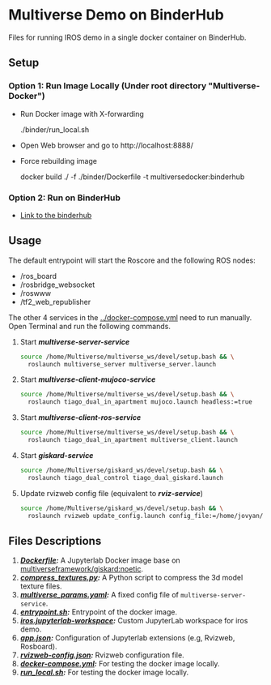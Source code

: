 # Multiverse Demo on BinderHub

Files for running IROS demo in a single docker container on BinderHub.

## Setup

### Option 1: Run Image Locally (Under root directory "Multiverse-Docker")
- Run Docker image with X-forwarding

  ./binder/run_local.sh

- Open Web browser and go to http://localhost:8888/

- Force rebuilding image

  docker build ./ -f ./binder/Dockerfile -t multiversedocker:binderhub

### Option 2: Run on BinderHub
- [Link to the binderhub](https://binder.intel4coro.de/v2/git/https%3A%2F%2Fgithub.com%2FMultiverse-Framework%2FMultiverse-Docker.git/HEAD)


## Usage
The default entrypoint will start the Roscore and the following ROS nodes:
- /ros_board
- /rosbridge_websocket
- /roswww
- /tf2_web_republisher

The other 4 services in the [../docker-compose.yml](../docker-compose.yml) need to run manually. Open Terminal and run the following commands.

1. Start ***multiverse-server-service***
    ```bash
    source /home/Multiverse/multiverse_ws/devel/setup.bash && \
      roslaunch multiverse_server multiverse_server.launch
    ```

1. Start ***multiverse-client-mujoco-service***
    ```bash
    source /home/Multiverse/multiverse_ws/devel/setup.bash && \
      roslaunch tiago_dual_in_apartment mujoco.launch headless:=true
    ```

1. Start ***multiverse-client-ros-service***
    ```bash
    source /home/Multiverse/multiverse_ws/devel/setup.bash && \
      roslaunch tiago_dual_in_apartment multiverse_client.launch
    ```

1. Start ***giskard-service***
    ```bash
    source /home/Multiverse/giskard_ws/devel/setup.bash && \
      roslaunch tiago_dual_control tiago_dual_giskard.launch
    ```
    
1. Update rvizweb config file (equivalent to ***rviz-service***)
    ```bash
    source /home/Multiverse/giskard_ws/devel/setup.bash && \
      roslaunch rvizweb update_config.launch config_file:=/home/jovyan/repo/binder/rvizweb-config.json
    ```

## Files Descriptions
1. ***[Dockerfile](./Dockerfile):*** A Jupyterlab Docker image base on [multiverseframework/giskard:noetic](https://hub.docker.com/r/multiverseframework/giskard).
1. ***[compress_textures.py](./compress_textures.py):*** A Python script to compress the 3d model texture files.
1. ***[multiverse_params.yaml](./multiverse_params.yaml):*** A fixed config file of `multiverse-server-service`.
1. ***[entrypoint.sh](./entrypoint.sh):*** Entrypoint of the docker image.
1. ***[iros.jupyterlab-workspace](./iros.jupyterlab-workspace):*** Custom JupyterLab workspace for iros demo.
1. ***[app.json](./app.json):*** Configuration of Jupyterlab extensions (e.g, Rvizweb, Rosboard).
1. ***[rvizweb-config.json](./rvizweb-config.json):*** Rvizweb configuration file.
1. ***[docker-compose.yml](./docker-compose.yml):*** For testing the docker image locally.
1. ***[run_local.sh](./run_local.sh):*** For testing the docker image locally.
